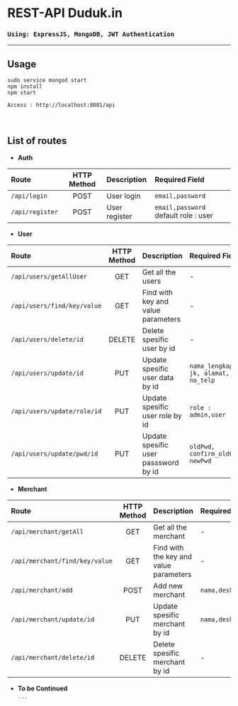 # REST-API Duduk.in

### `Using: ExpressJS, MongoDB, JWT Authentication`
<hr>

## Usage
```
sudo service mongod start
npm install
npm start

Access : http://localhost:8081/api
```
<br>

## List of routes

- **Auth**

| Route | HTTP Method | Description | Required Field |
| :---- | :---------: | :---------- | :------------- |
| `/api/login` | POST | User login | `email,password` |
| `/api/register` | POST | User register | `email,password` default role : user |

- **User**

| Route | HTTP Method | Description | Required Field |
| :---- | :---------: | :---------- | :------------- |
| `/api/users/getAllUser` | GET | Get all the users | - |
| `/api/users/find/key/value` | GET | Find with key and value parameters | - |
| `/api/users/delete/id` | DELETE | Delete spesific user by id | - |
| `/api/users/update/id` | PUT | Update spesific user data by id | `nama_lengkap, jk, alamat, no_telp` |
| `/api/users/update/role/id` | PUT | Update spesific user role by id | `role : admin,user` |
| `/api/users/update/pwd/id` | PUT | Update spesific user passsword by id | `oldPwd, confirm_oldPwd, newPwd` |

- **Merchant**

| Route | HTTP Method | Description | Required Field |
| :---- | :---------: | :---------- | :------------ |
| `/api/merchant/getAll` | GET | Get all the merchant | - |
| `/api/merchant/find/key/value` | GET | Find with the key and value parameters | - |
| `/api/merchant/add` | POST | Add new merchant | `nama,deskripsi,alamat,waktu_buka,waktu_tutup` |
| `/api/merchant/update/id` | PUT | Update spesific merchant by id | `nama,deskripsi,alamat,waktu_buka,waktu_tutup` |
| `/api/merchant/delete/id` | DELETE | Delete spesific merchant by id | - |

- **To be Continued** <br>
`...`
